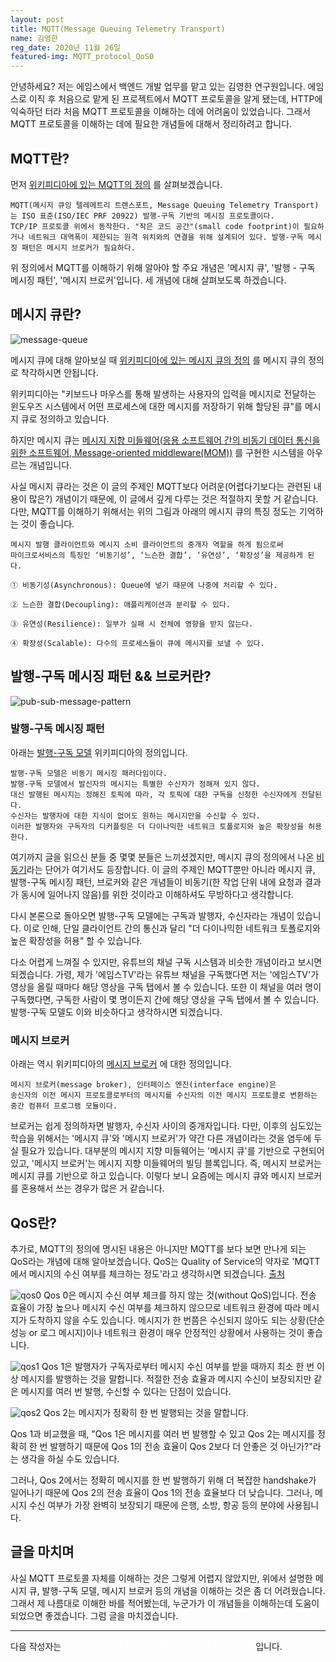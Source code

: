 ```yaml
---
layout: post
title: MQTT(Message Queuing Telemetry Transport)
name: 김영한 
reg_date: 2020년 11월 26일
featured-img: MQTT_protocol_QoS0
---
```

안녕하세요? 저는 에임스에서 백엔드 개발 업무를 맡고 있는 김영한 연구원입니다. 
에임스로 이직 후 처음으로 맡게 된 프로젝트에서 MQTT 프로토콜을 알게 됐는데, 
HTTP에 익숙하던 터라 처음 MQTT 프로토콜을 이해하는 데에 어려움이 있었습니다. 
그래서 MQTT 프로토콜을 이해하는 데에 필요한 개념들에 대해서 정리하려고 합니다.

## MQTT란?
먼저 [위키피디아에 있는 MQTT의 정의](https://ko.wikipedia.org/wiki/MQTT) 를 살펴보겠습니다.

```
MQTT(메시지 큐잉 텔레메트리 트랜스포트, Message Queuing Telemetry Transport)는 ISO 표준(ISO/IEC PRF 20922) 발행-구독 기반의 메시징 프로토콜이다. 
TCP/IP 프로토콜 위에서 동작한다. "작은 코드 공간"(small code footprint)이 필요하거나 네트워크 대역폭이 제한되는 원격 위치와의 연결을 위해 설계되어 있다. 발행-구독 메시징 패턴은 메시지 브로커가 필요하다.  
```

위 정의에서 MQTT를 이해하기 위해 알아야 할 주요 개념은 '메시지 큐', '발행 - 구독 메시징 패턴', '메시지 브로커'입니다.
세 개념에 대해 살펴보도록 하겠습니다.

## 메시지 큐란?
![message-queue](https://i1.wp.com/codeblog.dotsandbrackets.com/wp-content/uploads/2016/10/async-comm.jpg?resize=603%2C296&ssl=1)

메시지 큐에 대해 알아보실 때 
[위키피디아에 있는 메시지 큐의 정의](https://ko.wikipedia.org/wiki/%EB%A9%94%EC%8B%9C%EC%A7%80_%ED%81%90)
를 메시지 큐의 정의로 착각하시면 안됩니다.

위키피디아는 "키보드나 마우스를 통해 발생하는 사용자의 입력을 메시지로 전달하는 윈도우즈 시스템에서 어떤 프로세스에 대한 메시지를 저장하기 위해 할당된 큐"를
메시지 큐로 정의하고 있습니다.

하지만 메시지 큐는 [메시지 지향 미들웨어(응용 소프트웨어 간의 비동기 데이터 통신을 위한 소프트웨어, Message-oriented middleware(MOM))](https://ko.wikipedia.org/wiki/%EB%A9%94%EC%8B%9C%EC%A7%80_%EC%A7%80%ED%96%A5_%EB%AF%B8%EB%93%A4%EC%9B%A8%EC%96%B4) 를 
구현한 시스템을 아우르는 개념입니다. 

사실 메시지 큐라는 것은 이 글의 주제인 MQTT보다 어려운(어렵다기보다는 관련된 내용이 많은?) 개념이기 때문에, 이 글에서 깊게 다루는 것은 적절하지 못할 거 같습니다.
다만, MQTT를 이해하기 위해서는 위의 그림과 아래의 메시지 큐의 특징 정도는 기억하는 것이 좋습니다.

```
메시지 발행 클라이언트와 메시지 소비 클라이언트의 중개자 역할을 하게 됨으로써 
마이크로서비스의 특징인 ‘비동기성’, ‘느슨한 결합’, ‘유연성’, ‘확장성’을 제공하게 된다.
```

```
① 비동기성(Asynchronous): Queue에 넣기 때문에 나중에 처리할 수 있다.

② 느슨한 결합(Decoupling): 애플리케이션과 분리할 수 있다.

③ 유연성(Resilience): 일부가 실패 시 전체에 영향을 받지 않는다.

④ 확장성(Scalable): 다수의 프로세스들이 큐에 메시지를 보낼 수 있다.
```

## 발행-구독 메시징 패턴 && 브로커란?
![pub-sub-message-pattern](https://docs.microsoft.com/ko-kr/azure/architecture/patterns/_images/publish-subscribe.png)

### 발행-구독 메시징 패턴
아래는 [발행-구독 모델](https://ko.wikipedia.org/wiki/%EB%B0%9C%ED%96%89-%EA%B5%AC%EB%8F%85_%EB%AA%A8%EB%8D%B8) 위키피디아의 정의입니다. 

```
발행-구독 모델은 비동기 메시징 패러다임이다.
발행-구독 모델에서 발신자의 메시지는 특별한 수신자가 정해져 있지 않다. 
대신 발행된 메시지는 정해진 토픽에 따라, 각 토픽에 대한 구독을 신청한 수신자에게 전달된다. 
수신자는 발행자에 대한 지식이 없어도 원하는 메시지만을 수신할 수 있다. 
이러한 발행자와 구독자의 디커플링은 더 다이나믹한 네트워크 토폴로지와 높은 확장성을 허용한다.
```

여기까지 글을 읽으신 분들 중 몇몇 분들은 느끼셨겠지만, 메시지 큐의 정의에서 나온 <U>비동기</U>라는 단어가 여기서도 등장합니다.
이 글의 주제인 MQTT뿐만 아니라 메시지 큐, 발행-구독 메시징 패턴, 브로커와 같은 개념들이 비동기(한 작업 단위 내에 요청과 결과가 동시에 일어나지 않음)를 위한 것이라고 이해하셔도 무방하다고 생각합니다.

다시 본론으로 돌아오면 발행-구독 모델에는 구독과 발행자, 수신자라는 개념이 있습니다.
이로 인해, 단일 클라이언트 간의 통신과 달리 "더 다이나믹한 네트워크 토폴로지와 높은 확장성을 허용" 할 수 있습니다.

다소 어렵게 느껴질 수 있지만, 유튜브의 채널 구독 시스템과 비슷한 개념이라고 보시면 되겠습니다.
가령, 제가 '에임스TV'라는 유튜브 채널을 구독했다면 저는 '에임스TV'가 영상을 올릴 때마다 해당 영상을 구독 탭에서 볼 수 있습니다.
또한 이 채널을 여러 명이 구독했다면, 구독한 사람이 몇 명이든지 간에 해당 영상을 구독 탭에서 볼 수 있습니다.
발행-구독 모델도 이와 비슷하다고 생각하시면 되겠습니다.

### 메시지 브로커
아래는 역시 위키피디아의 [메시지 브로커](https://ko.wikipedia.org/wiki/%EB%A9%94%EC%8B%9C%EC%A7%80_%EB%B8%8C%EB%A1%9C%EC%BB%A4) 에 대한 정의입니다.

```
메시지 브로커(message broker), 인터페이스 엔진(interface engine)은 
송신자의 이전 메시지 프로토콜로부터의 메시지를 수신자의 이전 메시지 프로토콜로 변환하는 
중간 컴퓨터 프로그램 모듈이다.
```

브로커는 쉽게 정의하자면 발행자, 수신자 사이의 중개자입니다.
다만, 이후의 심도있는 학습을 위해서는 '메시지 큐'와 '메시지 브로커'가 약간 다른 개념이라는 것을 염두에 두실 필요가 있습니다.
대부분의 메시지 지향 미들웨어는 '메시지 큐'를 기반으로 구현되어 있고, '메시지 브로커'는 메시지 지향 미들웨어의 빌딩 블록입니다.
즉, 메시지 브로커는 메시지 큐를 기반으로 하고 있습니다. 이렇다 보니 요즘에는 메시지 큐와 메시지 브로커를 혼용해서 쓰는 경우가 많은 거 같습니다. 

## QoS란?
추가로, MQTT의 정의에 명시된 내용은 아니지만 MQTT를 보다 보면 만나게 되는 QoS라는 개념에 대해 알아보겠습니다.
QoS는 Quality of Service의 약자로 'MQTT에서 메시지의 수신 여부를 체크하는 정도'라고 생각하시면 되겠습니다.
[출처](https://medium.com/@emqtt/introduction-to-mqtt-5-0-protocol-qos-quality-of-service-e6d9b0aaf9fb)


![qos0](https://miro.medium.com/max/1400/0*1NSybQWdhHvVhnTb.png)
Qos 0은 메시지 수신 여부 체크를 하지 않는 것(without QoS)입니다. 
전송 효율이 가장 높으나 메시지 수신 여부를 체크하지 않으므로 네트워크 환경에 따라 메시지가 도착하지 않을 수도 있습니다.
메시지가 한 번쯤은 수신되지 않아도 되는 상황(단순 성능 or 로그 메시지)이나 네트워크 환경이 매우 안정적인 상황에서 사용하는 것이 좋습니다.


![qos1](https://miro.medium.com/max/1400/0*b4pvXUWp6MVnAAFy.png)
Qos 1은 발행자가 구독자로부터 메시지 수신 여부를 받을 때까지 최소 한 번 이상 메시지를 발행하는 것을 말합니다.
적절한 전송 효율과 메시지 수신이 보장되지만 같은 메시지를 여러 번 발행, 수신할 수 있다는 단점이 있습니다. 


![qos2](https://miro.medium.com/max/1400/0*G6zwc_VftJ4AcueS.png)
Qos 2는 메시지가 정확히 한 번 발행되는 것을 말합니다. 

Qos 1과 비교했을 때, "Qos 1은 메시지를 여러 번 발행할 수 있고 Qos 2는 메시지를 정확히 한 번 발행하기 때문에
Qos 1의 전송 효율이 Qos 2보다 더 안좋은 것 아닌가?"라는 생각을 하실 수도 있습니다. 

그러나, Qos 2에서는 정확히 메시지를 한 번 발행하기 위해 더 복잡한 handshake가 일어나기 때문에 
Qos 2의 전송 효율이 Qos 1의 전송 효율보다 더 낮습니다. 그러나, 메시지 수신 여부가 가장 완벽히 보장되기 때문에 은행, 소방, 항공 등의 분야에 사용됩니다.


## 글을 마치며
사실 MQTT 프로토콜 자체를 이해하는 것은 그렇게 어렵지 않았지만, 
위에서 설명한 메시지 큐, 발행-구독 모델, 메시지 브로커 등의 개념을 이해하는 것은 좀 더 어려웠습니다. 
그래서 제 나름대로 이해한 바를 적어봤는데, 누군가가 이 개념들을 이해하는데 도움이 되었으면 좋겠습니다.
그럼 글을 마치겠습니다. 

---

다음 작성자는 <font color='#FFFFFF'>저희 소프트웨어 책임 연구원이신 김병규 책임 연구원</font>입니다.

